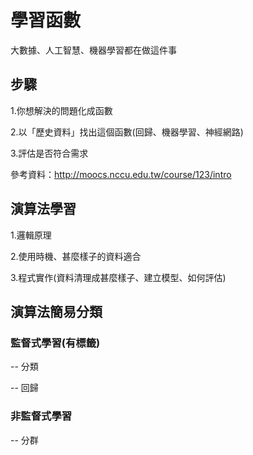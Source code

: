 # 學習函數

大數據、人工智慧、機器學習都在做這件事

## 步驟

1.你想解決的問題化成函數

2.以「歷史資料」找出這個函數(回歸、機器學習、神經網路)

3.評估是否符合需求

參考資料：http://moocs.nccu.edu.tw/course/123/intro

## 演算法學習

1.邏輯原理

2.使用時機、甚麼樣子的資料適合

3.程式實作(資料清理成甚麼樣子、建立模型、如何評估)

## 演算法簡易分類

### 監督式學習(有標籤)

-- 分類

-- 回歸

### 非監督式學習

-- 分群
